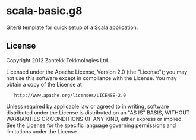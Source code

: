 scala-basic.g8
===============
[Giter8] template for quick setup of a [Scala] application.



License
-------
   Copyright 2012 Zantekk Tekknologies Ltd.

   Licensed under the Apache License, Version 2.0 (the "License");
   you may not use this software except in compliance with the License.
   You may obtain a copy of the License at

       http://www.apache.org/licenses/LICENSE-2.0

   Unless required by applicable law or agreed to in writing, software
   distributed under the License is distributed on an "AS IS" BASIS,
   WITHOUT WARRANTIES OR CONDITIONS OF ANY KIND, either express or implied.
   See the License for the specific language governing permissions and
   limitations under the License.



[Giter8]: https://github.com/n8han/giter8
[Scala]: http://scala-lang.org